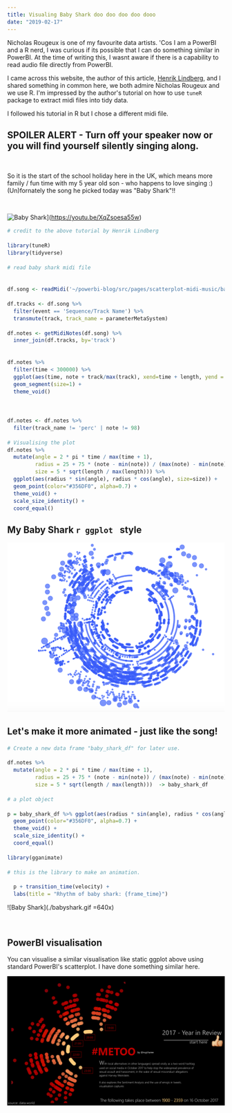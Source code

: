 ```yaml
---
title: Visualing Baby Shark doo doo doo doo dooo
date: "2019-02-17"
---
```


Nicholas Rougeux is one of my favourite data artists. 'Cos I am a PowerBI and a R nerd, I was curious if its possible that I can do something similar in PowerBI. At the time of writing this, I wasnt aware if there is a capability to read audio file directly from PowerBI.

I came across this website, the author of this article, [Henrik Lindberg](https://htmlpreview.github.io/?https://github.com/halhen/viz-pub/blob/master/mahler/code.html), and I shared something in common here, we both admire Nicholas Rougeux and we use R. I'm impressed by the author's tutorial on how to use ```tuneR``` package to extract midi files into tidy data.

I followed his tutorial in R but I chose a different midi file. 


## SPOILER ALERT - Turn off your speaker now or you will find yourself silently singing along.
<br>

So it is the start of the school holiday here in the UK, which means more family / fun time with my 5 year old son - who happens to love singing :) (Un)fornately the song he picked today was "Baby Shark"!!

<br>

![Baby Shark](https://img.buzzfeed.com/buzzfeed-static/static/2018-08/20/6/asset/buzzfeed-prod-web-01/sub-buzz-20127-1534762574-6.jpg?downsize=700:*&output-format=auto&output-quality=auto)](https://youtu.be/XqZsoesa55w)

```r
# credit to the above tutorial by Henrik Lindberg

library(tuneR)
library(tidyverse)

# read baby shark midi file 


df.song <- readMidi('~/powerbi-blog/src/pages/scatterplot-midi-music/baby shark dance.mid')

df.tracks <- df.song %>%
  filter(event == 'Sequence/Track Name') %>%
  transmute(track, track_name = parameterMetaSystem)

df.notes <- getMidiNotes(df.song) %>%
  inner_join(df.tracks, by='track') 


df.notes %>%
  filter(time < 300000) %>%
  ggplot(aes(time, note + track/max(track), xend=time + length, yend = note + track/max(track))) +
  geom_segment(size=1) +
  theme_void()



df.notes <- df.notes %>%
  filter(track_name != 'perc' | note != 98)

# Visualising the plot
df.notes %>%
  mutate(angle = 2 * pi * time / max(time + 1),
         radius = 25 + 75 * (note - min(note)) / (max(note) - min(note)),
         size = 5 * sqrt(length / max(length))) %>%
  ggplot(aes(radius * sin(angle), radius * cos(angle), size=size)) +
  geom_point(color="#356DF0", alpha=0.7) +
  theme_void() +
  scale_size_identity() +
  coord_equal()
```

## My Baby Shark ```r ggplot ``` style
![Baby Shark](./ggplot_bbs.png)


## Let's make it more animated - just like the song!

```r
# Create a new data frame "baby_shark_df" for later use.

df.notes %>%
  mutate(angle = 2 * pi * time / max(time + 1),
         radius = 25 + 75 * (note - min(note)) / (max(note) - min(note)),
         size = 5 * sqrt(length / max(length)))  -> baby_shark_df

# a plot object

p = baby_shark_df %>% ggplot(aes(radius * sin(angle), radius * cos(angle), size=size)) +
  geom_point(color="#356DF0", alpha=0.7) +
  theme_void() +
  scale_size_identity() +
  coord_equal()

library(gganimate)

# this is the library to make an animation.

  p + transition_time(velocity) +
  labs(title = "Rhythm of baby shark: {frame_time}")

```

![Baby Shark](./babyshark.gif =640x)

<br>

## PowerBI visualisation

You can visualise a similar visualisation like static ggplot above using standard PowerBI's scatterplot.
I have done something similar here.

![Scatter Plot](./scatter.png)

